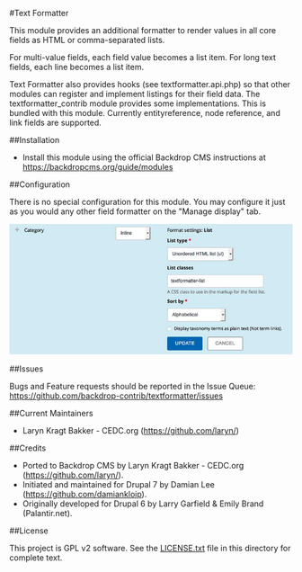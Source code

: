 #Text Formatter

This module provides an additional formatter to render values in all
core fields as HTML or comma-separated lists.

For multi-value fields, each field value becomes a list item. For long text
fields, each line becomes a list item.

Text Formatter also provides hooks (see textformatter.api.php) so that other
modules can register and implement listings for their field data. The
textformatter_contrib module provides some implementations. This is bundled
with this module. Currently entityreference, node reference, and link fields
are supported.

##Installation

- Install this module using the official Backdrop CMS instructions at
  https://backdropcms.org/guide/modules

##Configuration

There is no special configuration for this module.  You may configure it just as
you would any other field formatter on the "Manage display" tab.

![Text Formatter](https://github.com/backdrop-contrib/textformatter/blob/1.x-1.x/images/textformatter.jpg "Text Formatter Display Settings")

##Issues

Bugs and Feature requests should be reported in the Issue Queue:
https://github.com/backdrop-contrib/textformatter/issues

##Current Maintainers

- Laryn Kragt Bakker - CEDC.org (https://github.com/laryn/)

##Credits

- Ported to Backdrop CMS by Laryn Kragt Bakker - CEDC.org 
  (https://github.com/laryn/).
- Initiated and maintained for Drupal 7 by Damian Lee 
  (https://github.com/damiankloip).
- Originally developed for Drupal 6 by Larry Garfield & Emily Brand 
  (Palantir.net).

##License

This project is GPL v2 software. See the [LICENSE.txt](https://github.com/backdrop-contrib/textformatter/blob/1.x-1.x/LICENSE.txt) file in 
this directory for complete text.
